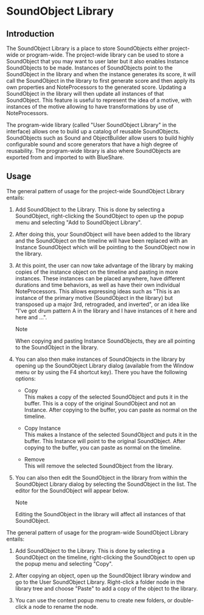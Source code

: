 # SoundObject Library

## Introduction

The SoundObject Library is a place to store SoundObjects either
project-wide or program-wide. The project-wide library can be used to
store a SoundObject that you may want to user later but it also enables
Instance SoundObjects to be made. Instances of SoundObjects point to the
SoundObject in the library and when the instance generates its score, it
will call the SoundObject in the library to first generate score and
then apply its own properties and NoteProcessors to the generated score.
Updating a SoundObject in the library will then update all instances of
that SoundObject. This feature is useful to represent the idea of a
motive, with instances of the motive allowing to have transformations by
use of NoteProcessors.

The program-wide library (called "User SoundObject Library" in the
interface) allows one to build up a catalog of reusable SoundObjects.
SoundObjects such as Sound and ObjectBuilder allow users to build highly
configurable sound and score generators that have a high degree of
reusability. The program-wide library is also where SoundObjects are
exported from and imported to with BlueShare.

## Usage

The general pattern of usage for the project-wide SoundObject Library
entails:

1.  Add SoundObject to the Library. This is done by selecting a
    SoundObject, right-clicking the SoundObject to open up the popup
    menu and selecting "Add to SoundObject Library".

2.  After doing this, your SoundObject will have been added to the
    library and the SoundObject on the timeline will have been replaced
    with an Instance SoundObject which will be pointing to the
    SoundObject now in the library.

3.  At this point, the user can now take advantage of the library by
    making copies of the instance object on the timeline and pasting in
    more instances. These instances can be placed anywhere, have
    different durations and time behaviors, as well as have their own
    individual NoteProcessors. This allows expressing ideas such as
    "This is an instance of the primary motive (SoundObject in the
    library) but transposed up a major 3rd, retrograded, and inverted",
    or an idea like "I've got drum pattern A in the library and I have
    instances of it here and here and ...".
    
    <div class="note">
    
    <div class="title">
    
    Note
    
    </div>
    
    When copying and pasting Instance SoundObjects, they are all
    pointing to the SoundObject in the library.
    
    </div>

4.  You can also then make instances of SoundObjects in the library by
    opening up the SoundObject Library dialog (available from the Window
    menu or by using the F4 shortcut key). There you have the following
    options:
    
      - Copy  
        This makes a copy of the selected SoundObject and puts it in the
        buffer. This is a copy of the original SoundObject and not an
        Instance. After copying to the buffer, you can paste as normal
        on the timeline.
    
      - Copy Instance  
        This makes a Instance of the selected SoundObject and puts it in
        the buffer. This Instance will point to the original
        SoundObject. After copying to the buffer, you can paste as
        normal on the timeline.
    
      - Remove  
        This will remove the selected SoundObject from the library.

5.  You can also then edit the SoundObject in the library from within
    the SoundObject Library dialog by selecting the SoundObject in the
    list. The editor for the SoundObject will appear below.
    
    <div class="note">
    
    <div class="title">
    
    Note
    
    </div>
    
    Editing the SoundObject in the library will affect all instances of
    that SoundObject.
    
    </div>

The general pattern of usage for the program-wide SoundObject Library
entails:

1.  Add SoundObject to the Library. This is done by selecting a
    SoundObject on the timeline, right-clicking the SoundObject to open
    up the popup menu and selecting "Copy".

2.  After copying an object, open up the SoundObject library window and
    go to the User SoundObject Library. Right-click a folder node in the
    library tree and choose "Paste" to add a copy of the object to the
    library.

3.  You can use the context popup menu to create new folders, or
    double-click a node to rename the node.

